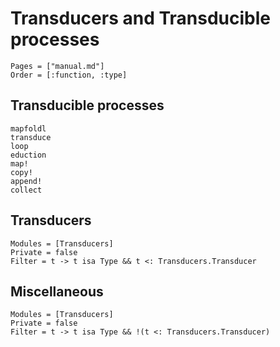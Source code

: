# Transducers and Transducible processes

```@index
Pages = ["manual.md"]
Order = [:function, :type]
```

## Transducible processes

```@docs
mapfoldl
transduce
loop
eduction
map!
copy!
append!
collect
```

## Transducers

```@autodocs
Modules = [Transducers]
Private = false
Filter = t -> t isa Type && t <: Transducers.Transducer
```

## Miscellaneous

```@autodocs
Modules = [Transducers]
Private = false
Filter = t -> t isa Type && !(t <: Transducers.Transducer)
```
